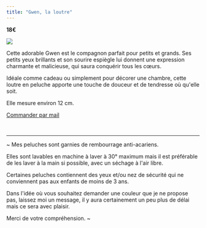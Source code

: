 ```yaml
---
title: "Gwen, la loutre"
---
```

**18€**

![](https://files.saty.re/peluches/boutique/09-gwen.png)

Cette adorable Gwen est le compagnon parfait pour petits et grands. Ses petits yeux brillants et son sourire espiègle lui donnent une expression charmante et malicieuse, qui saura conquérir tous les cœurs. 

Idéale comme cadeau ou simplement pour décorer une chambre, cette loutre en peluche apporte une touche de douceur et de tendresse où qu'elle soit.

Elle mesure environ 12 cm.

 <a href="mailto:contact@latelierdespeluches.fr" class="bouton">Commander par mail</a>

<br />

<hr />

~ Mes peluches sont garnies de rembourrage anti-acariens.

Elles sont lavables en machine à laver à 30° maximum mais il est préférable de les laver à la main si possible, avec un séchage à l'air libre.

Certaines peluches contiennent des yeux et/ou nez de sécurité qui ne conviennent pas aux enfants de moins de 3 ans.

Dans l'idée où vous souhaitez demander une couleur que je ne propose pas, laissez moi un message, il y aura certainement un peu plus de délai mais ce sera avec plaisir.

Merci de votre compréhension. ~